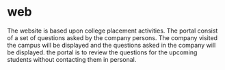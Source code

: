 # web
The website is based upon college placement activities. The portal consist of a set of questions asked by the company persons. The company visited the campus will be displayed and the questions asked in the company will be displayed. the  portal is to review the questions for the upcoming students without contacting them in personal. 
